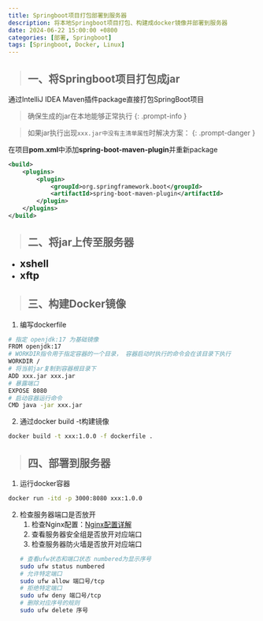 ```yaml
---
title: Springboot项目打包部署到服务器
description: 将本地Springboot项目打包、构建成docker镜像并部署到服务器
date: 2024-06-22 15:00:00 +0800
categories: [部署, Springboot]
tags: [Springboot, Docker, Linux]
---
```


> ## 一、将Springboot项目打包成jar

通过IntelliJ IDEA Maven插件package直接打包SpringBoot项目

> 确保生成的jar在本地能够正常执行
{: .prompt-info }

> 如果jar执行出现`xxx.jar中没有主清单属性`时解决方案：
{: .prompt-danger }

在项目**pom.xml**中添加**spring-boot-maven-plugin**并重新package

```xml
<build>
    <plugins>
        <plugin>
            <groupId>org.springframework.boot</groupId>
            <artifactId>spring-boot-maven-plugin</artifactId>
        </plugin>
    </plugins>
</build>
```

> ## 二、将jar上传至服务器

- <b><span  style="font-size: 20px; "> xshell </span></b>
- <b><span  style="font-size: 20px; "> xftp </span></b>

> ## 三、构建Docker镜像

1. 编写dockerfile
```bash
# 指定 openjdk:17 为基础镜像
FROM openjdk:17
# WORKDIR指令用于指定容器的一个目录， 容器启动时执行的命令会在该目录下执行
WORKDIR /
# 将当前jar复制到容器根目录下
ADD xxx.jar xxx.jar 
# 暴露端口
EXPOSE 8080
# 启动容器运行命令
CMD java -jar xxx.jar
```
2. 通过docker build -t构建镜像
```bash
docker build -t xxx:1.0.0 -f dockerfile .
```

> ## 四、部署到服务器

1. 运行docker容器
```bash
docker run -itd -p 3000:8080 xxx:1.0.0
```
2. 检查服务器端口是否放开
   1. 检查Nginx配置：[Nginx配置详解](https://soupk.github.io/posts/nginx-peizhi-xiangjie/)
   2. 查看服务器安全组是否放开对应端口
   3. 检查服务器防火墙是否放开对应端口
   ```bash
   # 查看ufw状态和端口状态 numbered为显示序号
   sudo ufw status numbered
   # 允许特定端口
   sudo ufw allow 端口号/tcp
   # 拒绝特定端口
   sudo ufw deny 端口号/tcp
   # 删除对应序号的规则
   sudo ufw delete 序号
   ```
   
